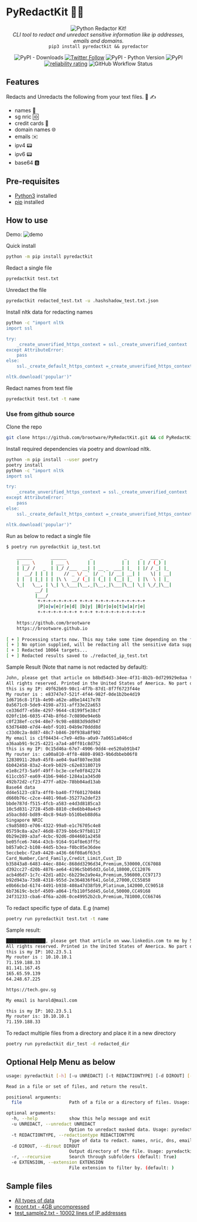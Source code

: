 # PyRedactKit 🔐📝

<p align="center">
  <img src="./images/asciiRedact.png" alt="Python Redactor Kit!"/>
<br />
<i>CLI tool to redact and unredact sensitive information like ip addresses, emails and domains.</i>
<br/>
<code>pip3 install pyredactkit && pyredactor</code>
</p>

<p align="center">
   <img alt="PyPI - Downloads" src="https://pepy.tech/badge/pyredactkit/month">
   <!-- <img alt="PyPI - Downloads" src="https://pepy.tech/badge/pyredactkit"> -->
   <a href="https://twitter.com/brootware"><img src="https://img.shields.io/twitter/follow/brootware?style=social" alt="Twitter Follow"></a>
   <img alt="PyPI - Python Version" src="https://img.shields.io/pypi/pyversions/pyredactkit"> <img alt="PyPI" src="https://img.shields.io/pypi/v/pyredactkit">
   <a href="https://sonarcloud.io/summary/new_code?id=brootware_PyRedactKit"><img src="https://sonarcloud.io/api/project_badges/measure?project=brootware_PyRedactKit&metric=alert_status" alt="reliability rating"></a>
   <img alt="GitHub Workflow Status" src="https://img.shields.io/github/workflow/status/brootware/pyredactkit/pylint?label=pylint">
</p>

## Features

Redacts and Unredacts the following from your text files. 📄 ✍️

- names 👤
- sg nric 🆔
- credit cards 🏧
- domain names 🌐
- emails ✉️
- ipv4 📟
- ipv6 📟
- base64 🅱️

## Pre-requisites

- [Python3](https://www.python.org/downloads/) installed
- [pip](https://packaging.python.org/en/latest/guides/installing-using-pip-and-virtual-environments/) installed

## How to use

Demo:
![demo](./images/pyredact.gif)

Quick install

```bash
python -m pip install pyredactkit
```

Redact a single file

```bash
pyredactkit test.txt 
```

Unredact the file

```bash
pyredactkit redacted_test.txt -u .hashshadow_test.txt.json 
```

Install nltk data for redacting names

```bash
python -c "import nltk
import ssl

try:
    _create_unverified_https_context = ssl._create_unverified_context
except AttributeError:
    pass
else:
    ssl._create_default_https_context =_create_unverified_https_context

nltk.download('popular')"
```

Redact names from text file

```bash
pyredactkit test.txt -t name
```

### Use from github source

Clone the repo

```bash
git clone https://github.com/brootware/PyRedactKit.git && cd PyRedactKit
```

Install required dependencies via poetry and download nltk.

```bash
python -m pip install --user poetry
poetry install 
python -c "import nltk
import ssl

try:
    _create_unverified_https_context = ssl._create_unverified_context
except AttributeError:
    pass
else:
    ssl._create_default_https_context =_create_unverified_https_context

nltk.download('popular')"
```

<!-- python -c "import nltk
import ssl

try:
    _create_unverified_https_context = ssl._create_unverified_context
except AttributeError:
    pass
else:
    ssl._create_default_https_context =_create_unverified_https_context

nltk.download()" -->

Run as below to redact a single file

```bash
$ poetry run pyredactkit ip_test.txt 

    ______       ______         _            _     _   ___ _   
    | ___ \      | ___ \       | |          | |   | | / (_) |  
    | |_/ /   _  | |_/ /___  __| | __ _  ___| |_  | |/ / _| |_ 
    |  __/ | | | |    // _ \/ _` |/ _` |/ __| __| |    \| | __|
    | |  | |_| | | |\ \  __/ (_| | (_| | (__| |_  | |\  \ | |_ 
    \_|   \__, | \_| \_\___|\__,_|\__,_|\___|\__| \_| \_/_|\__|
           __/ |                                               
           |___/                                                                                                           
            +-+-+-+-+-+-+-+ +-+-+ +-+-+-+-+-+-+-+-+-+
            |P|o|w|e|r|e|d| |b|y| |B|r|o|o|t|w|a|r|e|
            +-+-+-+-+-+-+-+ +-+-+ +-+-+-+-+-+-+-+-+-+
            
    https://github.com/brootware
    https://brootware.github.io                                                                             
    
[ + ] Processing starts now. This may take some time depending on the file size. Monitor the redacted file size to monitor progress
[ + ] No option supplied, will be redacting all the sensitive data supported
[ + ] Redacted 10064 targets...
[ + ] Redacted results saved to ./redacted_ip_test.txt
```

Sample Result (Note that name is not redacted by default):

```txt
John, please get that article on b8bd54d3-34ee-4f31-8b2b-0d729929e8aa to me by 5:00PM on Jan 9th 2012. 4:00 would be ideal, actually. If you have any questions, You can reach me at(519)-236-2723 or get in touch with my associate at 7b3c7641-4b09-4e00-8e02-0e68e47b0ded.
All rights reserved. Printed in the United States of America. No part of this book may be used or reproduced in any manner whatsoever without written permission except in the case of brief quotations embodied in critical articles and reviews. For information address HarperCollins Publishers, 10 East 53rd Street, New York, NY 10022. His name is David. I met him and John last week. Gowtham Teja Kanneganti is a good student. I was born on Oct 4, 1995. My Indian mobile number is +91-7761975545. After coming to USA I got a new number +1-405-413-5255. I live on 1003 E Brooks St, Norman, Ok, 73071. I met  a child, who is playing with josh.
this is my IP: 49f62b69-98c1-4f7b-87d1-8f7f6723f44e
My router is : e83747e7-521f-4f44-982f-0de1b2be4d19
1d6716c8-1f1b-4e90-a62e-a0be14417e78
0a5671c0-5de9-4198-a731-aff33e22a653
ce336df7-e58e-4297-9644-c8199f5e38cf
020fc1b6-6035-474b-8f6d-7c0890e94e6b
c0f238ef-cc94-48e7-9c98-e8883d9dd947
63d76480-e7d4-4ebf-9101-04b9e70ddd8d
c33d0c2a-8d87-48c7-b846-20f938a8f902
My email is c1f04434-c7e9-4d9a-a0a9-7a0651a046cd
a36aab91-9c25-4221-a7a4-a0ff01c8d752
this is my IP: 0c15d46a-67e7-4906-9dd4-ee520ab91b47
My router is: ca00a810-4ff8-4880-8983-9b6dbbeb06f8
12830911-20a9-45f8-ae04-9a4f807ee3b8
6b042458-83a2-4ce9-b029-c62e83180719
e1e8c2f3-5a9f-49ff-bc3e-cefe0f842274
611ccb57-ea69-41b6-946d-1284a1a345d0
492b72d2-cf23-477f-a02e-78bb04ad13ab
Base64 data
dd4e5123-c87a-4ff0-ba40-f7f601270484
d660b76c-c2ce-4401-90a6-35277a2def23
bbde787d-f515-4fcb-a583-e4d3d8185ca3
10c5d831-2728-45d0-8810-c0e6bb40a4c9
a5bac8dd-bd89-4bc8-94a9-b510beb88d6a
Singapore NRIC
c9a85803-e706-4322-99a0-e1c76705c4e8
05759c8a-a2e7-46d8-8739-bb6c97fb8117
0b29e289-a3af-4cbc-92d6-d044601a2458
be05fce6-7464-43cb-9164-914f8e63ff5c
b857a0c2-b108-44d5-b3ea-f0bc05e36dee
5eccbebc-f2a9-4420-a436-66f08a6f63c5
Card_Number,Card_Family,Credit_Limit,Cust_ID
b35843a8-6483-44ec-884c-868dd3296d34,Premium,530000,CC67088
d392cc27-d20b-4876-ae64-4196c5b05dd3,Gold,18000,CC12076
acb4d6d7-1c7c-42d1-a02c-6b229e2a9e4a,Premium,596000,CC97173
b92d943a-73d8-4318-955d-2e364836f641,Gold,27000,CC55858
e0b66cbd-6174-4491-b938-408a47d38fb9,Platinum,142000,CC90518
6b73619c-bcbf-4509-a064-1fb110f5dd45,Gold,50000,CC49168
24f31233-cba6-4f6a-a2d6-0ce49952b2cb,Premium,781000,CC66746
```

To redact specific type of data. E.g (name)

```bash
poetry run pyredactkit test.txt -t name
```

Sample result:

```txt
███████████████, please get that article on www.linkedin.com to me by 5:00PM on Jan 9th 2012. 4:00 would be ideal, actually. If you have any questions, You can reach me at(519)-236-2723 or get in touch with my associate at harold.smith@gmail.com.
All rights reserved. Printed in the United States of America. No part of this book may be used or reproduced in any manner whatsoever without written permission except in the case of brief quotations embodied in critical articles and reviews. For information address HarperCollins Publishers, 10 East 53rd Street, New York, NY 10022. His name is ███████████████. I met him and ███████████████ last week. ███████████████ is a good student. I was born on Oct 4, 1995. My Indian mobile number is +91-7761975545. After coming to USA I got a new number +1-405-413-5255. I live on 1003 E ███████████████, Norman, Ok, 73071. I met  a child, who is playing with josh.
this is my IP: 102.23.5.1
My router is : 10.10.10.1
71.159.188.33
81.141.167.45
165.65.59.139
64.248.67.225

https://tech.gov.sg

My email is harold@mail.com

this is my IP: 102.23.5.1
My router is: 10.10.10.1
71.159.188.33
```

To redact multiple files from a directory and place it in a new directory

```bash
poetry run pyredactkit dir_test -d redacted_dir
```

## Optional Help Menu as below

```bash
usage: pyredactkit [-h] [-u UNREDACT] [-t REDACTIONTYPE] [-d DIROUT] [-r] [-e EXTENSION] file [file ...]

Read in a file or set of files, and return the result.

positional arguments:
  file                  Path of a file or a directory of files. Usage: pyredactkit [file/filestoredact]

optional arguments:
  -h, --help            show this help message and exit
  -u UNREDACT, --unredact UNREDACT
                        Option to unredact masked data. Usage: pyredactkit [redacted_file] -u [.hashshadow.json] (default: None)
  -t REDACTIONTYPE, --redactiontype REDACTIONTYPE
                        Type of data to redact. names, nric, dns, emails, ipv4, ipv6, base64. Usage: pyredactkit [file/filestoredact] -t ip (default: None)
  -d DIROUT, --dirout DIROUT
                        Output directory of the file. Usage: pyredactkit [file/filestoredact] -d [redacted_dir] (default: None)
  -r, --recursive       Search through subfolders (default: True)
  -e EXTENSION, --extension EXTENSION
                        File extension to filter by. (default: )
```

## Sample files

- [All types of data](https://raw.githubusercontent.com/brootware/PyRedactKit/main/test/test.txt)
- [itcont.txt - 4GB uncompressed](https://sanitizationbq.s3.ap-southeast-1.amazonaws.com/itcont.tar.gz)
- [test_sample2.txt - 10002 lines of IP addresses](https://sanitizationbq.s3.ap-southeast-1.amazonaws.com/test_sample2.txt)

